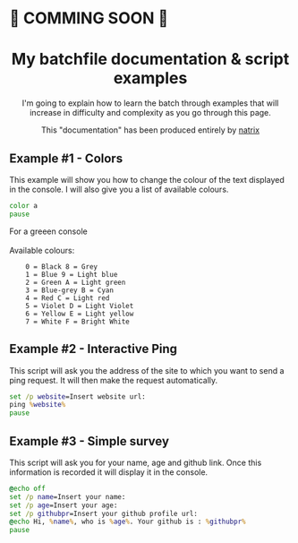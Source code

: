 # 🚧 COMMING SOON 🚧
  
  
  <div align="center">
  <h1> My batchfile documentation & script examples</h1>
  
 
  I'm going to explain how to learn the batch through examples that will increase in difficulty and complexity as you go through         this page.
 
 This "documentation" has been produced entirely by [natrix](https://github.com/natrixdev)
</div>

## Example #1 - Colors
This example will show you how to change the colour of the text displayed in the console. I will also give you a list of available colours.
 ```bat
color a 
pause 
```
For a greeen console<br><br>Available colours:
```
    0 = Black 8 = Grey
    1 = Blue 9 = Light blue
    2 = Green A = Light green
    3 = Blue-grey B = Cyan
    4 = Red C = Light red
    5 = Violet D = Light Violet
    6 = Yellow E = Light yellow
    7 = White F = Bright White
```

## Example #2 - Interactive Ping 
This script will ask you the address of the site to which you want to send a ping request. It will then make the request automatically.
 ```bat
set /p website=Insert website url: 
ping %website%
pause
```

## Example #3 - Simple survey 
This script will ask you for your name, age and github link. Once this information is recorded it will display it in the console.
 ```bat
@echo off
set /p name=Insert your name: 
set /p age=Insert your age: 
set /p githubpr=Insert your github profile url: 
@echo Hi, %name%, who is %age%. Your github is : %githubpr%
pause
```
